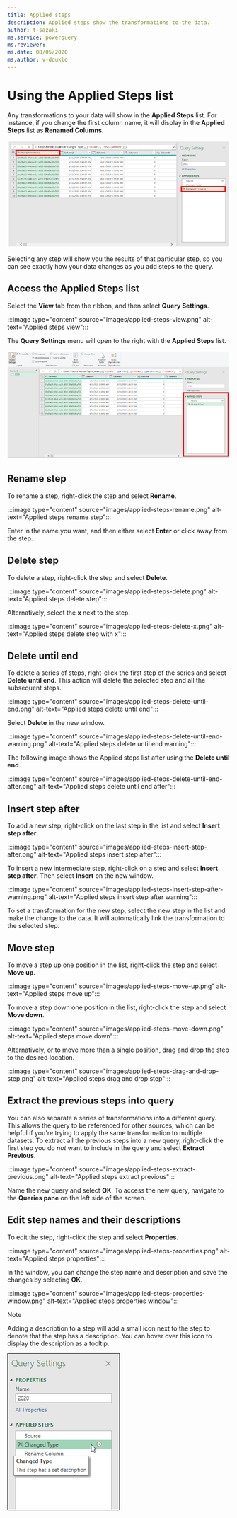 ```yaml
---
title: Applied steps
description: Applied steps show the transformations to the data.
author: t-sazaki
ms.service: powerquery
ms.reviewer: 
ms.date: 08/05/2020
ms.author: v-douklo
---
```


# Using the Applied Steps list

Any transformations to your data will show in the **Applied Steps** list. For instance, if you change the first column name, it will display in the **Applied Steps** list as **Renamed Columns**.

![Applied steps new column name](images/applied-steps-new-column-name.png)

Selecting any step will show you the results of that particular step, so you can see exactly how your data changes as you add steps to the query.

## Access the Applied Steps list
Select the **View** tab from the ribbon, and then select **Query Settings**.

:::image type="content" source="images/applied-steps-view.png" alt-text="Applied steps view":::

The **Query Settings** menu will open to the right with the **Applied Steps** list.

![Applied steps query settings](images/applied-steps-query-settings.PNG)

## Rename step
To rename a step, right-click the step and select **Rename**. 

:::image type="content" source="images/applied-steps-rename.png" alt-text="Applied steps rename step":::

Enter in the name you want, and then either select **Enter** or click away from the step.

## Delete step
To delete a step, right-click the step and select **Delete**.

:::image type="content" source="images/applied-steps-delete.png" alt-text="Applied steps delete step":::

Alternatively, select the **x** next to the step.

:::image type="content" source="images/applied-steps-delete-x.png" alt-text="Applied steps delete step with x":::

## Delete until end
To delete a series of steps, right-click the first step of the series and select **Delete until end**. This action will delete the selected step and all the subsequent steps.

:::image type="content" source="images/applied-steps-delete-until-end.png" alt-text="Applied steps delete until end":::

Select **Delete** in the new window.

:::image type="content" source="images/applied-steps-delete-until-end-warning.png" alt-text="Applied steps delete until end warning":::

The following image shows the Applied steps list after using the **Delete until end**.

:::image type="content" source="images/applied-steps-delete-until-end-after.png" alt-text="Applied steps delete until end after":::

## Insert step after
To add a new step, right-click on the last step in the list and select **Insert step after**.

:::image type="content" source="images/applied-steps-insert-step-after.png" alt-text="Applied steps insert step after":::

To insert a new intermediate step, right-click on a step and select **Insert step after**. Then select **Insert** on the new window.

:::image type="content" source="images/applied-steps-insert-step-after-warning.png" alt-text="Applied steps insert step after warning":::

To set a transformation for the new step, select the new step in the list and make the change to the data. It will automatically link the transformation to the selected step.

## Move step
To move a step up one position in the list, right-click the step and select **Move up**.

:::image type="content" source="images/applied-steps-move-up.png" alt-text="Applied steps move up":::

To move a step down one position in the list, right-click the step and select **Move down**.

:::image type="content" source="images/applied-steps-move-down.png" alt-text="Applied steps move down":::

Alternatively, or to move more than a single position, drag and drop the step to the desired location.

:::image type="content" source="images/applied-steps-drag-and-drop-step.png" alt-text="Applied steps drag and drop step":::

## Extract the previous steps into query
You can also separate a series of transformations into a different query. This allows the query to be referenced for other sources, which can be helpful if you're trying to apply the same transformation to multiple datasets. To extract all the previous steps into a new query, right-click the first step you do *not* want to include in the query and select **Extract Previous**.

:::image type="content" source="images/applied-steps-extract-previous.png" alt-text="Applied steps extract previous":::

Name the new query and select **OK**. To access the new query, navigate to the **Queries pane** on the left side of the screen.

## Edit step names and their descriptions
To edit the step, right-click the step and select **Properties**.

:::image type="content" source="images/applied-steps-properties.png" alt-text="Applied steps properties":::

In the window, you can change the step name and description and save the changes by selecting **OK**.

:::image type="content" source="images/applied-steps-properties-window.png" alt-text="Applied steps properties window":::

>[!NOTE]
> Adding a description to a step will add a small icon next to the step to denote that the step has a description. You can hover over this icon to display the description as a tooltip.
>
> ![Description set at a step](images/me-step-description.png)
>
